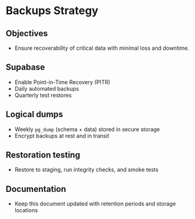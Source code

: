 # Backups Strategy

## Objectives

- Ensure recoverability of critical data with minimal loss and downtime.

## Supabase

- Enable Point-in-Time Recovery (PITR)
- Daily automated backups
- Quarterly test restores

## Logical dumps

- Weekly `pg_dump` (schema + data) stored in secure storage
- Encrypt backups at rest and in transit

## Restoration testing

- Restore to staging, run integrity checks, and smoke tests

## Documentation

- Keep this document updated with retention periods and storage locations
